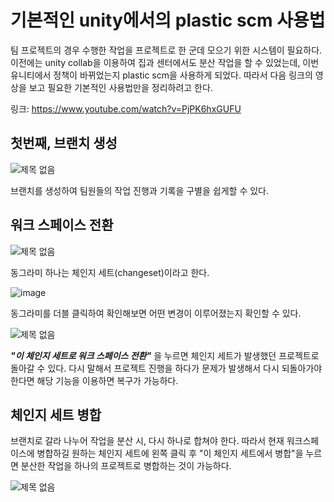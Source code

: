 # 기본적인 unity에서의 plastic scm 사용법
팀 프로젝트의 경우 수행한 작업을 프로젝트로 한 군데 모으기 위한 시스템이 필요하다. 이전에는 unity collab을 이용하여 집과 센터에서도 분산 작업을 할 수 있었는데, 이번 유니티에서
정책이 바뀌었는지 plastic scm을 사용하게 되었다. 따라서 다음 링크의 영상을 보고 필요한 기본적인 사용법만을 정리하려고 한다.
   
   링크: https://www.youtube.com/watch?v=PjPK6hxGUFU


## 첫번째, 브랜치 생성

![제목 없음](https://user-images.githubusercontent.com/79313194/154908002-a5146d4d-f574-4af0-b432-766bee99b7c9.png)

브랜치를 생성하여 팀원들의 작업 진행과 기록을 구별을 쉽게할 수 있다.

## 워크 스페이스 전환

![제목 없음](https://user-images.githubusercontent.com/79313194/154908956-5cce8ddb-8970-41f0-b416-c80b14f94371.png)

동그라미 하나는 체인지 세트(changeset)이라고 한다. 

![image](https://user-images.githubusercontent.com/79313194/154909282-7aa158dc-221f-4a67-b474-91842d98eac2.png)

동그라미를 더블 클릭하여 확인해보면 어떤 변경이 이루어졌는지 확인할 수 있다.


![제목 없음](https://user-images.githubusercontent.com/79313194/154909497-a3062319-8fd0-44f7-8429-55b1b2d486c8.png)

***"이 체인지 세트로 워크 스페이스 전환"*** 을 누르면 체인지 세트가 발생했던 프로젝트로 돌아갈 수 있다. 다시 말해서 프로젝트 진행을 하다가 문제가
발생해서 다시 되돌아가야한다면 해당 기능을 이용하면 복구가 가능하다.

## 체인지 세트 병합

브랜치로 갈라 나누어 작업을 분산 시, 다시 하나로 합쳐야 한다. 따라서 현재 워크스페이스에 병합하길 원하는 체인지 세트에 왼쪽 클릭 후 "이 체인지 세트에서 병합"을 누르면
분산한 작업을 하나의 프로젝트로 병합하는 것이 가능하다.

![제목 없음](https://user-images.githubusercontent.com/79313194/154910020-5ef924fa-fe43-47ef-af87-d8cc7454cbd2.png)
